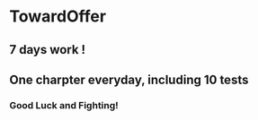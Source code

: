 # TowardOffer
## 7 days work !
## One charpter everyday, including 10 tests
### Good Luck and Fighting!
